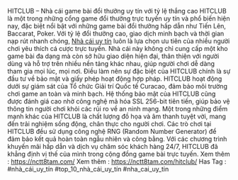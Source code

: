 HITCLUB – Nhà cái game bài đổi thưởng uy tín với tỷ lệ thắng cao
HITCLUB là một trong những cổng game đổi thưởng trực tuyến uy tín và phổ biến hiện nay, đặc biệt nổi bật với những game bài đổi thưởng hấp dẫn như Tiến Lên, Baccarat, Poker. Với tỷ lệ đổi thưởng cao, giao dịch minh bạch và thời gian nạp rút nhanh chóng, [Nhà cái uy tín](https://nctt8tam.com/) luôn là lựa chọn ưu tiên của nhiều người chơi yêu thích cá cược trực tuyến. Nhà cái này không chỉ cung cấp một kho game bài đa dạng mà còn sở hữu giao diện hiện đại, thân thiện với người dùng và hỗ trợ trên nhiều nền tảng khác nhau, giúp người chơi dễ dàng tham gia mọi lúc, mọi nơi.
Điều làm nên sự đặc biệt của HITCLUB chính là sự đầu tư về bảo mật và giấy phép hoạt động hợp pháp. HITCLUB hoạt động dưới sự giám sát của Tổ chức Giải trí Quốc tế Curacao, đảm bảo môi trường chơi game an toàn và minh bạch. Hệ thống bảo mật của HITCLUB cũng được đánh giá cao nhờ công nghệ mã hóa SSL 256-bit tiên tiến, giúp bảo vệ thông tin người chơi khỏi các rủi ro về an ninh mạng.
Một trong những điểm mạnh khác của HITCLUB là chất lượng đồ họa và âm thanh tuyệt vời, mang đến trải nghiệm sống động, chân thực cho người chơi. Các trò chơi tại HITCLUB đều sử dụng công nghệ RNG (Random Number Generator) để đảm bảo kết quả hoàn toàn ngẫu nhiên và công bằng. Với các chương trình khuyến mãi hấp dẫn và dịch vụ chăm sóc khách hàng 24/7, HITCLUB đã khẳng định vị thế của mình trong cộng đồng game bài trực tuyến.
Xem thêm : https://nctt8tam.com/
Xem thêm : https://nctt8tam.com/hitclub/
Has Tag : #nhà_cái_uy_tín #top_10_nhà_cái_uy_tín #nha_cai_uy_tin
